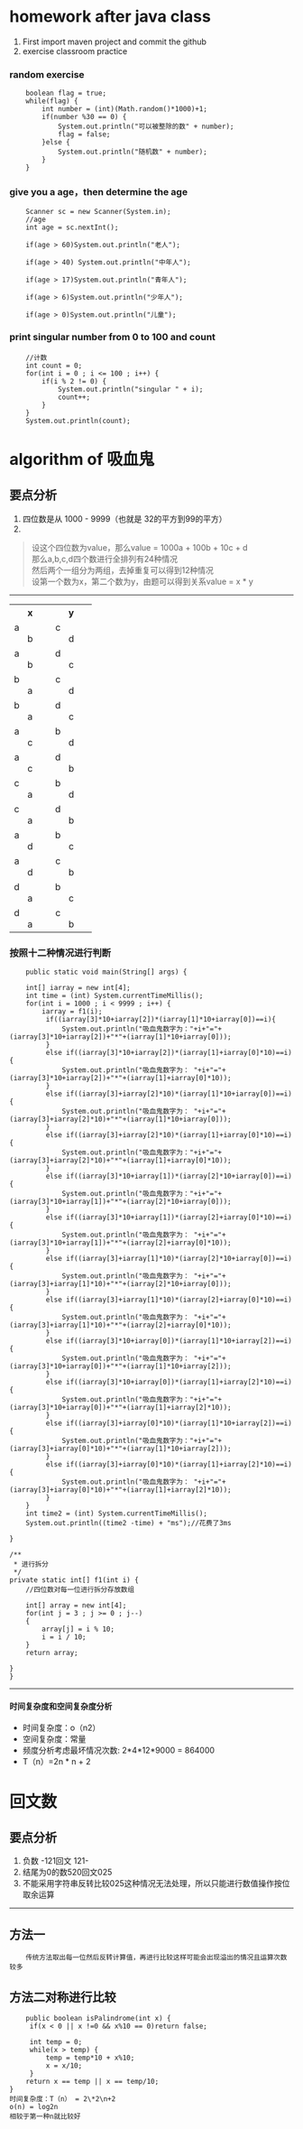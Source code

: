 homework after java class
=======================  
1. First import maven project and commit the github
2. exercise classroom practice 
### random exercise  

		boolean flag = true;
		while(flag) {
			int number = (int)(Math.random()*1000)+1;
			if(number %30 == 0) {
				System.out.println("可以被整除的数" + number);
				flag = false;
			}else {
				System.out.println("随机数" + number);
			}
		}
### give you a age，then determine the age  

		Scanner sc = new Scanner(System.in);
		//age
		int age = sc.nextInt();
		
		if(age > 60)System.out.println("老人");
		
		if(age > 40) System.out.println("中年人");
		
		if(age > 17)System.out.println("青年人");
		
		if(age > 6)System.out.println("少年人");
		
		if(age > 0)System.out.println("儿童");
### print singular number from 0 to 100 and count  


		//计数
		int count = 0;
		for(int i = 0 ; i <= 100 ; i++) {
			if(i % 2 != 0) {
				System.out.println("singular " + i);
				count++;
			}
		}
		System.out.println(count);
algorithm of 吸血鬼
==========================   
## 要点分析  
1. 四位数是从 1000 - 9999（也就是 32的平方到99的平方） 
2.  
  > 设这个四位数为value，那么value = 1000a + 100b + 10c + d<br/>
  > 那么a,b,c,d四个数进行全排列有24种情况<br/>
  > 然后两个一组分为两组，去掉重复可以得到12种情况<br> 
  > 设第一个数为x，第二个数为y，由题可以得到关系value = x * y<br/>  
   

******************************  
<table>
  <tr>
    <th width=30px>x</th>
    <th width=30px>y</th>
  </tr>
  <tr>   
    <td align="center"> a&nbsp&nbsp&nbsp&nbsp&nbsp&nbsp&nbsp&nbsp&nbsp&nbsp&nbsp b</td>
    <td align="center"> c&nbsp&nbsp&nbsp&nbsp&nbsp&nbsp&nbsp&nbsp&nbsp&nbsp&nbsp d</td>
  </tr>
  <tr>
    <td align="center"> a&nbsp&nbsp&nbsp&nbsp&nbsp&nbsp&nbsp&nbsp&nbsp&nbsp&nbsp b</td>
    <td align="center"> d&nbsp&nbsp&nbsp&nbsp&nbsp&nbsp&nbsp&nbsp&nbsp&nbsp&nbsp c</td>
  </tr>
  <tr>
    <td align="center"> b&nbsp&nbsp&nbsp&nbsp&nbsp&nbsp&nbsp&nbsp&nbsp&nbsp&nbsp a</td>
    <td align="center"> c&nbsp&nbsp&nbsp&nbsp&nbsp&nbsp&nbsp&nbsp&nbsp&nbsp&nbsp d</td>
  </tr>
  <tr>
    <td align="center"> b&nbsp&nbsp&nbsp&nbsp&nbsp&nbsp&nbsp&nbsp&nbsp&nbsp&nbsp a</td>
    <td align="center"> d&nbsp&nbsp&nbsp&nbsp&nbsp&nbsp&nbsp&nbsp&nbsp&nbsp&nbsp c</td>
  </tr>
 <tr>
    <td align="center"> a&nbsp&nbsp&nbsp&nbsp&nbsp&nbsp&nbsp&nbsp&nbsp&nbsp&nbsp c</td>
    <td align="center"> b&nbsp&nbsp&nbsp&nbsp&nbsp&nbsp&nbsp&nbsp&nbsp&nbsp&nbsp d</td>
  </tr>
 <tr>
    <td align="center"> a&nbsp&nbsp&nbsp&nbsp&nbsp&nbsp&nbsp&nbsp&nbsp&nbsp&nbsp c</td>
    <td align="center"> d&nbsp&nbsp&nbsp&nbsp&nbsp&nbsp&nbsp&nbsp&nbsp&nbsp&nbsp b</td>
  </tr>
 <tr>
    <td align="center"> c&nbsp&nbsp&nbsp&nbsp&nbsp&nbsp&nbsp&nbsp&nbsp&nbsp&nbsp a</td>
    <td align="center"> b&nbsp&nbsp&nbsp&nbsp&nbsp&nbsp&nbsp&nbsp&nbsp&nbsp&nbsp d</td>
  </tr>
  <tr>
    <td align="center"> c&nbsp&nbsp&nbsp&nbsp&nbsp&nbsp&nbsp&nbsp&nbsp&nbsp&nbsp a</td>
    <td align="center"> d&nbsp&nbsp&nbsp&nbsp&nbsp&nbsp&nbsp&nbsp&nbsp&nbsp&nbsp b</td>
  </tr>
  <tr>
    <td align="center"> a&nbsp&nbsp&nbsp&nbsp&nbsp&nbsp&nbsp&nbsp&nbsp&nbsp&nbsp d</td>
    <td align="center"> b&nbsp&nbsp&nbsp&nbsp&nbsp&nbsp&nbsp&nbsp&nbsp&nbsp&nbsp c</td>
  </tr>
 <tr>
    <td align="center"> a&nbsp&nbsp&nbsp&nbsp&nbsp&nbsp&nbsp&nbsp&nbsp&nbsp&nbsp d</td>
    <td align="center"> c&nbsp&nbsp&nbsp&nbsp&nbsp&nbsp&nbsp&nbsp&nbsp&nbsp&nbsp b</td>
  </tr>
 <tr>
    <td align="center"> d&nbsp&nbsp&nbsp&nbsp&nbsp&nbsp&nbsp&nbsp&nbsp&nbsp&nbsp a</td>
    <td align="center"> b&nbsp&nbsp&nbsp&nbsp&nbsp&nbsp&nbsp&nbsp&nbsp&nbsp&nbsp c</td>
  </tr>
 <tr>
    <td align="center"> d&nbsp&nbsp&nbsp&nbsp&nbsp&nbsp&nbsp&nbsp&nbsp&nbsp&nbsp a</td>
    <td align="center"> c&nbsp&nbsp&nbsp&nbsp&nbsp&nbsp&nbsp&nbsp&nbsp&nbsp&nbsp b</td>
  </tr>
</table>    


  ### 按照十二种情况进行判断  

		public static void main(String[] args) {
		
		int[] iarray = new int[4];
		int time = (int) System.currentTimeMillis();
		for(int i = 1000 ; i < 9999 ; i++) { 
			iarray = f1(i);
			 if((iarray[3]*10+iarray[2])*(iarray[1]*10+iarray[0])==i){
                 System.out.println("吸血鬼数字为："+i+"="+(iarray[3]*10+iarray[2])+"*"+(iarray[1]*10+iarray[0]));
             }                        
             else if((iarray[3]*10+iarray[2])*(iarray[1]+iarray[0]*10)==i){
                 System.out.println("吸血鬼数字为： "+i+"="+(iarray[3]*10+iarray[2])+"*"+(iarray[1]+iarray[0]*10));
             }
             else if((iarray[3]+iarray[2]*10)*(iarray[1]*10+iarray[0])==i){
                 System.out.println("吸血鬼数字为： "+i+"="+(iarray[3]+iarray[2]*10)+"*"+(iarray[1]*10+iarray[0]));
             }
             else if((iarray[3]+iarray[2]*10)*(iarray[1]+iarray[0]*10)==i){
                 System.out.println("吸血鬼数字为："+i+"="+(iarray[3]+iarray[2]*10)+"*"+(iarray[1]+iarray[0]*10));
             }
             else if((iarray[3]*10+iarray[1])*(iarray[2]*10+iarray[0])==i){
                 System.out.println("吸血鬼数字为："+i+"="+(iarray[3]*10+iarray[1])+"*"+(iarray[2]*10+iarray[0]));
             }
             else if((iarray[3]*10+iarray[1])*(iarray[2]+iarray[0]*10)==i){
                 System.out.println("吸血鬼数字为： "+i+"="+(iarray[3]*10+iarray[1])+"*"+(iarray[2]+iarray[0]*10));
             }
             else if((iarray[3]+iarray[1]*10)*(iarray[2]*10+iarray[0])==i){
                 System.out.println("吸血鬼数字为： "+i+"="+(iarray[3]+iarray[1]*10)+"*"+(iarray[2]*10+iarray[0]));
             }
             else if((iarray[3]+iarray[1]*10)*(iarray[2]+iarray[0]*10)==i){
                 System.out.println("吸血鬼数字为： "+i+"="+(iarray[3]+iarray[1]*10)+"*"+(iarray[2]+iarray[0]*10));
             }
             else if((iarray[3]*10+iarray[0])*(iarray[1]*10+iarray[2])==i){
                 System.out.println("吸血鬼数字为： "+i+"="+(iarray[3]*10+iarray[0])+"*"+(iarray[1]*10+iarray[2]));
             }
             else if((iarray[3]*10+iarray[0])*(iarray[1]+iarray[2]*10)==i){
                 System.out.println("吸血鬼数字为："+i+"="+(iarray[3]*10+iarray[0])+"*"+(iarray[1]+iarray[2]*10));
             }
             else if((iarray[3]+iarray[0]*10)*(iarray[1]*10+iarray[2])==i){
                 System.out.println("吸血鬼数字为："+i+"="+(iarray[3]+iarray[0]*10)+"*"+(iarray[1]*10+iarray[2]));
             }
             else if((iarray[3]+iarray[0]*10)*(iarray[1]+iarray[2]*10)==i){
                 System.out.println("吸血鬼数字为： "+i+"="+(iarray[3]+iarray[0]*10)+"*"+(iarray[1]+iarray[2]*10));
             }
		}
		int time2 = (int) System.currentTimeMillis();
		System.out.println((time2 -time) + "ms");//花费了3ms
			
	}

	/**
	 * 进行拆分
	 */
	private static int[] f1(int i) {
		//四位数对每一位进行拆分存放数组
		
		int[] array = new int[4];
		for(int j = 3 ; j >= 0 ; j--)
		{
			array[j] = i % 10;
			i = i / 10;
		}
		return array;
		
	}
	} 
 **************************  
#### 时间复杂度和空间复杂度分析  
  + 时间复杂度：o（n2）
  + 空间复杂度：常量
  + 频度分析考虑最坏情况次数: 2\*4\*12\*9000 = 864000 
  + T（n）=2n * n + 2 
  
  回文数
==========================
## 要点分析  
  1. 负数 -121回文 121-
  2. 结尾为0的数520回文025
  3. 不能采用字符串反转比较025这种情况无法处理，所以只能进行数值操作按位取余运算   
	
**************************  
##   方法一
		传统方法取出每一位然后反转计算值，再进行比较这样可能会出现溢出的情况且运算次数较多


## 方法二对称进行比较   
		public boolean isPalindrome(int x) {
         if(x < 0 || x !=0 && x%10 == 0)return false;
         
         int temp = 0;
         while(x > temp) {
             temp = temp*10 + x%10;
             x = x/10;
         }
        return x == temp || x == temp/10;
    }
	时间复杂度：T（n） = 2\*2\n+2
	o(n) = log2n
	相较于第一种n就比较好
